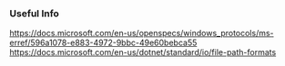 ### Useful Info
https://docs.microsoft.com/en-us/openspecs/windows_protocols/ms-erref/596a1078-e883-4972-9bbc-49e60bebca55
https://docs.microsoft.com/en-us/dotnet/standard/io/file-path-formats

